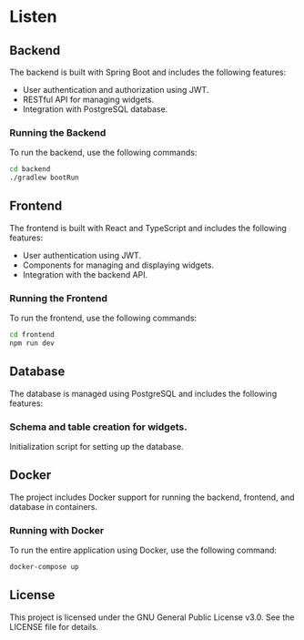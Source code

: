 # Listen

## Backend

The backend is built with Spring Boot and includes the following features:

- User authentication and authorization using JWT.
- RESTful API for managing widgets.
- Integration with PostgreSQL database.

### Running the Backend

To run the backend, use the following commands:

```sh
cd backend
./gradlew bootRun
```

## Frontend

The frontend is built with React and TypeScript and includes the following features:

- User authentication using JWT.
- Components for managing and displaying widgets.
- Integration with the backend API.

### Running the Frontend
To run the frontend, use the following commands:
```sh
cd frontend
npm run dev
```

## Database
The database is managed using PostgreSQL and includes the following features:

### Schema and table creation for widgets.
Initialization script for setting up the database.

## Docker
The project includes Docker support for running the backend, frontend, and database in containers.

### Running with Docker
To run the entire application using Docker, use the following command:
```sh
docker-compose up
```

## License
This project is licensed under the GNU General Public License v3.0. See the LICENSE file for details.